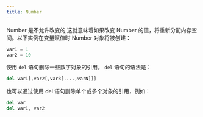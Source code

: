 ```yaml
---
title: Number
---
```


Number 是不允许改变的,这就意味着如果改变 Number 的值，将重新分配内存空间。以下实例在变量赋值时 Number 对象将被创建：

```py
var1 = 1
var2 = 10
```

使用 `del` 语句删除一些数字对象的引用。 `del` 语句的语法是：

```py
del var1[,var2[,var3[....,varN]]]
```

也可以通过使用 del 语句删除单个或多个对象的引用，例如：

```py
del var
del var1, var2
```
